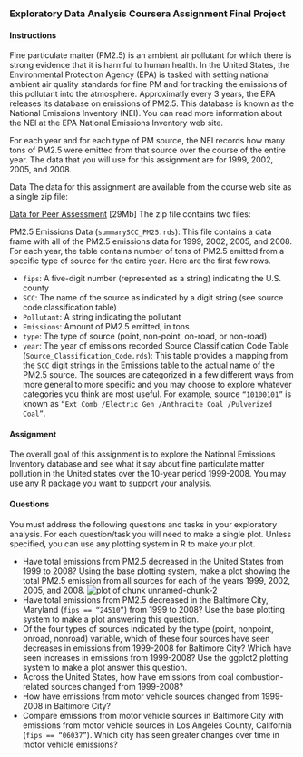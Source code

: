 ### Exploratory Data Analysis Coursera Assignment Final Project
#### Instructions
Fine particulate matter (PM2.5) is an ambient air pollutant for which there is strong evidence that it is harmful to human health. In the United States, the Environmental Protection Agency (EPA) is tasked with setting national ambient air quality standards for fine PM and for tracking the emissions of this pollutant into the atmosphere. Approximatly every 3 years, the EPA releases its database on emissions of PM2.5. This database is known as the National Emissions Inventory (NEI). You can read more information about the NEI at the EPA National Emissions Inventory web site.

For each year and for each type of PM source, the NEI records how many tons of PM2.5 were emitted from that source over the course of the entire year. The data that you will use for this assignment are for 1999, 2002, 2005, and 2008.

Data The data for this assignment are available from the course web site as a single zip file:

[Data for Peer Assessment](https://d396qusza40orc.cloudfront.net/exdata%2Fdata%2FNEI_data.zip) [29Mb] The zip file contains two files:

PM2.5 Emissions Data (`summarySCC_PM25.rds`): This file contains a data frame with all of the PM2.5 emissions data for 1999, 2002, 2005, and 2008. For each year, the table contains number of tons of PM2.5 emitted from a specific type of source for the entire year. Here are the first few rows.

- `fips`: A five-digit number (represented as a string) indicating the U.S. county
- `SCC`: The name of the source as indicated by a digit string (see source code classification table)
- `Pollutant`: A string indicating the pollutant
- `Emissions`: Amount of PM2.5 emitted, in tons
- `type`: The type of source (point, non-point, on-road, or non-road)
- `year`: The year of emissions recorded
Source Classification Code Table (`Source_Classification_Code.rds`): This table provides a mapping from the `SCC` digit strings in the Emissions table to the actual name of the PM2.5 source. The sources are categorized in a few different ways from more general to more specific and you may choose to explore whatever categories you think are most useful. For example, source `“10100101”` is known as `“Ext Comb /Electric Gen /Anthracite Coal /Pulverized Coal”`.

#### Assignment

The overall goal of this assignment is to explore the National Emissions Inventory database and see what it say about fine particulate matter pollution in the United states over the 10-year period 1999-2008. You may use any R package you want to support your analysis.

#### Questions

You must address the following questions and tasks in your exploratory analysis. For each question/task you will need to make a single plot. Unless specified, you can use any plotting system in R to make your plot.

- Have total emissions from PM2.5 decreased in the United States from 1999 to 2008? Using the base plotting system, make a plot showing the total PM2.5 emission from all sources for each of the years 1999, 2002, 2005, and 2008.
![plot of chunk unnamed-chunk-2](../Project%20Assignment%202/Asset/plot1.png) 
- Have total emissions from PM2.5 decreased in the Baltimore City, Maryland (`fips == “24510”`) from 1999 to 2008? Use the base plotting system to make a plot answering this question.
- Of the four types of sources indicated by the type (point, nonpoint, onroad, nonroad) variable, which of these four sources have seen decreases in emissions from 1999-2008 for Baltimore City? Which have seen increases in emissions from 1999-2008? Use the ggplot2 plotting system to make a plot answer this question.
- Across the United States, how have emissions from coal combustion-related sources changed from 1999-2008?
- How have emissions from motor vehicle sources changed from 1999-2008 in Baltimore City?
- Compare emissions from motor vehicle sources in Baltimore City with emissions from motor vehicle sources in Los Angeles County, California (`fips == “06037”`). Which city has seen greater changes over time in motor vehicle emissions?
